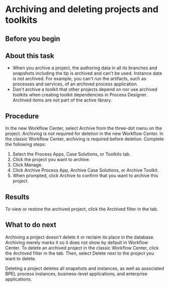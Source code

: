 # Archiving and deleting projects and toolkits

## Before you begin

## About this task

- When you archive a project, the authoring data in all its branches and snapshots including the
tip is archived and can't be used. Instance data is not archived. For example, you can't run the
artifacts, such as processes and services, of an archived process application.
- Don't archive a toolkit that other projects depend on nor use archived toolkits when creating
toolkit dependencies in Process Designer. Archived
items are not part of the active library.

## Procedure

In the new Workflow Center, select
Archive from the three-dot menu on the project. Archiving is not required for
deletion in the new Workflow Center. In the
classic Workflow Center, archiving is required
before deletion. Complete the following steps:

1. Select the Process Apps, Case Solutions, or
Toolkits tab.
2. Click the project you want to archive.
3. Click Manage.
4. Click Archive Process App, Archive Case
Solutions, or Archive Toolkit.
5. When prompted, click Archive to confirm that you want to archive this
project.

## Results

To view or restore the archived project, click the
Archived filter in the tab.

## What to do next

Archiving a project doesn't delete it or reclaim its place in the database. Archiving merely
marks it so it does not show by default in Workflow Center. To delete an archived project in the classic
Workflow Center, click the
Archived filter in the tab. Then, select Delete next
to the project you want to delete.

Deleting a project deletes all snapshots and instances, as well as associated BPEL process
instances, business-level applications, and enterprise applications.